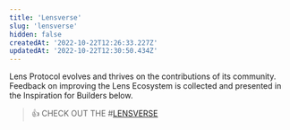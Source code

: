 ```yaml
---
title: 'Lensverse'
slug: 'lensverse'
hidden: false
createdAt: '2022-10-22T12:26:33.227Z'
updatedAt: '2022-10-22T12:30:50.434Z'
---
```


Lens Protocol evolves and thrives on the contributions of its community. Feedback on improving the Lens Ecosystem is collected and presented in the Inspiration for Builders below.

> 👍 CHECK OUT THE #[LENSVERSE](https://www.notion.so/aave/Lensverse-a5926eab1d8148eda10053af9f4e28a0)
